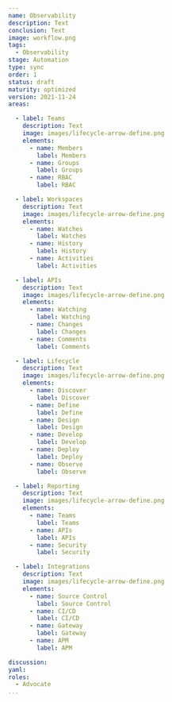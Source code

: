 ```yaml
---
name: Observability
description: Text
conclusion: Text
image: workflow.png
tags:
  - Observability
stage: Automation
type: sync
order: 1
status: draft
maturity: optimized
version: 2021-11-24
areas:  

  - label: Teams
    description: Text
    image: images/lifecycle-arrow-define.png
    elements:
      - name: Members
        label: Members
      - name: Groups
        label: Groups    
      - name: RBAC
        label: RBAC            

  - label: Workspaces
    description: Text
    image: images/lifecycle-arrow-define.png
    elements:
      - name: Watches
        label: Watches
      - name: History
        label: History    
      - name: Activities
        label: Activities   

  - label: APIs
    description: Text
    image: images/lifecycle-arrow-define.png
    elements:
      - name: Watching
        label: Watching
      - name: Changes
        label: Changes    
      - name: Comments
        label: Comments   

  - label: Lifecycle
    description: Text
    image: images/lifecycle-arrow-define.png
    elements:
      - name: Discover
        label: Discover
      - name: Define
        label: Define    
      - name: Design
        label: Design  
      - name: Develop
        label: Develop  
      - name: Deploy
        label: Deploy  
      - name: Observe
        label: Observe                          

  - label: Reporting
    description: Text
    image: images/lifecycle-arrow-define.png
    elements:
      - name: Teams
        label: Teams
      - name: APIs
        label: APIs    
      - name: Security
        label: Security 

  - label: Integrations
    description: Text
    image: images/lifecycle-arrow-define.png
    elements:
      - name: Source Control
        label: Source Control
      - name: CI/CD
        label: CI/CD    
      - name: Gateway
        label: Gateway 
      - name: APM
        label: APM         

discussion: 
yaml: 
roles:
  - Advocate
...
```

